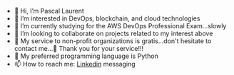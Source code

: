 - 👋 Hi, I’m Pascal Laurent
- 👀 I’m interested in DevOps, blockchain, and cloud technologies
- 🌱 I’m currently studying for the AWS DevOps Professional Exam...slowly
- 💞️ I’m looking to collaborate on projects related to my interest above
- :pray: My service to non-profit organizations is gratis...don't hesitate to contact me...:pray: Thank you for your service!!!
- :snake: My preferred programming language is Python
- 📫 How to reach me: [Linkedin](https://www.linkedin.com/in/pascal-laurent-075885177/) messaging

<!---
plezidevops/plezidevops is a ✨ special ✨ repository because its `README.md` (this file) appears on your GitHub profile.
You can click the Preview link to take a look at your changes.
--->
